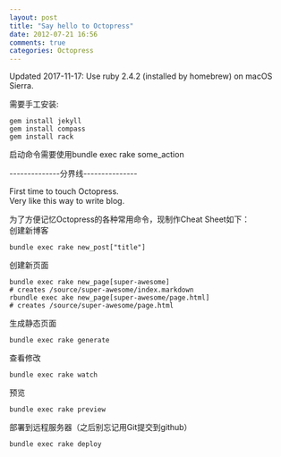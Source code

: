 ```yaml
---
layout: post
title: "Say hello to Octopress"
date: 2012-07-21 16:56
comments: true
categories: Octopress
---
```

Updated 2017-11-17: Use ruby 2.4.2 (installed by homebrew) on macOS Sierra.

需要手工安装:
```
gem install jekyll
gem install compass
gem install rack
```
启动命令需要使用bundle exec rake some_action

--------------分界线---------------

First time to touch Octopress.  
Very like this way to write blog.  

为了方便记忆Octopress的各种常用命令，现制作Cheat Sheet如下：  
创建新博客
```
bundle exec rake new_post["title"]
```

创建新页面
```
bundle exec rake new_page[super-awesome]
# creates /source/super-awesome/index.markdown
rbundle exec ake new_page[super-awesome/page.html]
# creates /source/super-awesome/page.html
```

生成静态页面
```
bundle exec rake generate
```

查看修改
```
bundle exec rake watch
```

预览
```
bundle exec rake preview
```

部署到远程服务器（之后别忘记用Git提交到github）
```
bundle exec rake deploy
```
